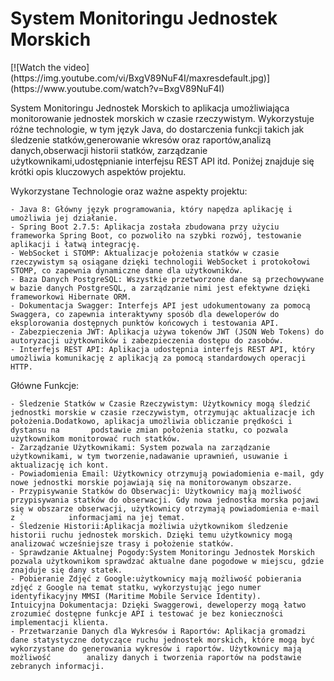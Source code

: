 <h1><b>System Monitoringu Jednostek Morskich </b></h1>
[![Watch the video](https://img.youtube.com/vi/BxgV89NuF4I/maxresdefault.jpg)](https://www.youtube.com/watch?v=BxgV89NuF4I)

System Monitoringu Jednostek Morskich to aplikacja umożliwiająca monitorowanie jednostek morskich w czasie rzeczywistym. Wykorzystuje różne technologie, w tym język Java, do dostarczenia funkcji takich jak śledzenie statków,generowanie wkresów oraz raportów,analizą danych,obserwacji historii statków, zarządzanie użytkownikami,udostępnianie interfejsu REST API itd. Poniżej znajduje się krótki opis kluczowych aspektów projektu.

Wykorzystane Technologie oraz ważne aspekty projektu:

    - Java 8: Główny język programowania, który napędza aplikację i umożliwia jej działanie.
    - Spring Boot 2.7.5: Aplikacja została zbudowana przy użyciu frameworka Spring Boot, co pozwoliło na szybki rozwój, testowanie aplikacji i łatwą integrację.
    - WebSocket i STOMP: Aktualizacje położenia statków w czasie rzeczywistym są osiągane dzięki technologii WebSocket i protokołowi STOMP, co zapewnia dynamiczne dane dla użytkowników.
    - Baza Danych PostgreSQL: Wszystkie przetworzone dane są przechowywane w bazie danych PostgreSQL, a zarządzanie nimi jest efektywne dzięki frameworkowi Hibernate ORM.
    - Dokumentacja Swagger: Interfejs API jest udokumentowany za pomocą Swaggera, co zapewnia interaktywny sposób dla deweloperów do eksplorowania dostępnych punktów końcowych i testowania API.
    - Zabezpieczenia JWT: Aplikacja używa tokenów JWT (JSON Web Tokens) do autoryzacji użytkowników i zabezpieczenia dostępu do zasobów.
    - Interfejs REST API: Aplikacja udostępnia interfejs REST API, który umożliwia komunikację z aplikacją za pomocą standardowych operacji HTTP.
   
Główne Funkcje: 

    - Śledzenie Statków w Czasie Rzeczywistym: Użytkownicy mogą śledzić jednostki morskie w czasie rzeczywistym, otrzymując aktualizacje ich położenia.Dodatkowo, aplikacja umożliwia obliczanie prędkości i dystansu na       podstawie zmian położenia statku, co pozwala użytkownikom monitorować ruch statków.
    - Zarządzanie Użytkownikami: System pozwala na zarządzanie użytkownikami, w tym tworzenie,nadawanie uprawnień, usuwanie i aktualizację ich kont.
    - Powiadomienia Email: Użytkownicy otrzymują powiadomienia e-mail, gdy nowe jednostki morskie pojawiają się na monitorowanym obszarze.
    - Przypisywanie Statków do Obserwacji: Użytkownicy mają możliwość przypisywania statków do obserwacji. Gdy nowa jednostka morska pojawi się w obszarze obserwacji, użytkownicy otrzymają powiadomienia e-mail z `          informacjami na jej temat.
    - Śledzenie Historii:Aplikacja możliwia użytkownikom śledzenie historii ruchu jednostek morskich. Dzięki temu użytkownicy mogą analizować wcześniejsze trasy i położenie statków.
    - Sprawdzanie Aktualnej Pogody:System Monitoringu Jednostek Morskich pozwala użytkownikom sprawdzać aktualne dane pogodowe w miejscu, gdzie znajduje się dany statek.
    - Pobieranie Zdjęć z Google:użytkownicy mają możliwość pobierania zdjęć z Google na temat statku, wykorzystując jego numer identyfikacyjny MMSI (Maritime Mobile Service Identity).
    Intuicyjna Dokumentacja: Dzięki Swaggerowi, deweloperzy mogą łatwo zrozumieć dostępne funkcje API i testować je bez konieczności implementacji klienta.
    - Przetwarzanie Danych dla Wykresów i Raportów: Aplikacja gromadzi dane statystyczne dotyczące ruchu jednostek morskich, które mogą być wykorzystane do generowania wykresów i raportów. Użytkownicy mają możliwość        analizy danych i tworzenia raportów na podstawie zebranych informacji.
